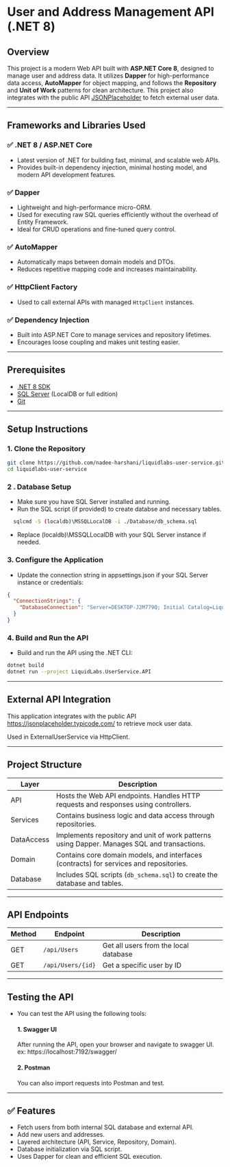 # User and Address Management API (.NET 8)

## Overview

This project is a modern Web API built with **ASP.NET Core 8**, designed to manage user and address data. It utilizes **Dapper** for high-performance data access, **AutoMapper** for object mapping, and follows the **Repository** and **Unit of Work** patterns for clean architecture.
This project also integrates with the public API [JSONPlaceholder](https://jsonplaceholder.typicode.com/) to fetch external user data.

---

## Frameworks and Libraries Used

### ✅ .NET 8 / ASP.NET Core
- Latest version of .NET for building fast, minimal, and scalable web APIs.
- Provides built-in dependency injection, minimal hosting model, and modern API development features.

### ✅ Dapper
- Lightweight and high-performance micro-ORM.
- Used for executing raw SQL queries efficiently without the overhead of Entity Framework.
- Ideal for CRUD operations and fine-tuned query control.

### ✅ AutoMapper
- Automatically maps between domain models and DTOs.
- Reduces repetitive mapping code and increases maintainability.

### ✅ HttpClient Factory
- Used to call external APIs with managed `HttpClient` instances.

### ✅ Dependency Injection
- Built into ASP.NET Core to manage services and repository lifetimes.
- Encourages loose coupling and makes unit testing easier.

---

## Prerequisites

- [.NET 8 SDK](https://dotnet.microsoft.com/en-us/download/dotnet/8.0)
- [SQL Server](https://www.microsoft.com/en-us/sql-server/sql-server-downloads) (LocalDB or full edition)
- [Git](https://git-scm.com/downloads)

---
## Setup Instructions

### 1. Clone the Repository
```bash
git clone https://github.com/nadee-harshani/liquidlabs-user-service.git
cd liquidlabs-user-service
```

### 2 . Database Setup
- Make sure you have SQL Server installed and running.
- Run the SQL script (if provided) to create databse and necessary tables.
```bash
  sqlcmd -S (localdb)\MSSQLLocalDB -i ./Database/db_schema.sql
```
- Replace (localdb)\MSSQLLocalDB with your SQL Server instance if needed.

### 3. Configure the Application
- Update the connection string in appsettings.json if your SQL Server instance or credentials:
```json
{
  "ConnectionStrings": {
    "DatabaseConnection": "Server=DESKTOP-J2M779Q; Initial Catalog=LiquidLabs;TrustServerCertificate=True;"
  }
}
```
### 4. Build and Run the API
- Build and run the API using the .NET CLI:
```bash
dotnet build
dotnet run --project LiquidLabs.UserService.API
```
---
##  External API Integration
This application integrates with the public API https://jsonplaceholder.typicode.com/ to retrieve mock user data.

Used in ExternalUserService via HttpClient.

---

## Project Structure
| Layer      | Description                                                                                   |
|------------|-----------------------------------------------------------------------------------------------|
| API        | Hosts the Web API endpoints. Handles HTTP requests and responses using controllers.           |
| Services   | Contains business logic and data access through repositories.                    |
| DataAccess | Implements repository and unit of work patterns using Dapper. Manages SQL and transactions.   |
| Domain     | Contains core domain models, and interfaces (contracts) for services and repositories.        |
| Database   | Includes SQL scripts (`db_schema.sql`) to create the database and tables. 

---

##  API Endpoints
| Method | Endpoint                    | Description                            |
|--------|-----------------------------|----------------------------------------|
| GET    | `/api/Users`               | Get all users from the local database  |
| GET    | `/api/Users/{id}`          | Get a specific user by ID              |

---

## Testing the API
- You can test the API using the following tools:
  #### 1. Swagger UI
  After running the API, open your browser and navigate to swagger UI. ex: https://localhost:7192/swagger/
  #### 2. Postman
  You can also import requests into Postman and test.
---
## ✅ Features
- Fetch users from both internal SQL database and external API.
- Add new users and addresses.
- Layered architecture (API, Service, Repository, Domain).
- Database initialization via SQL script.
- Uses Dapper for clean and efficient SQL execution.











